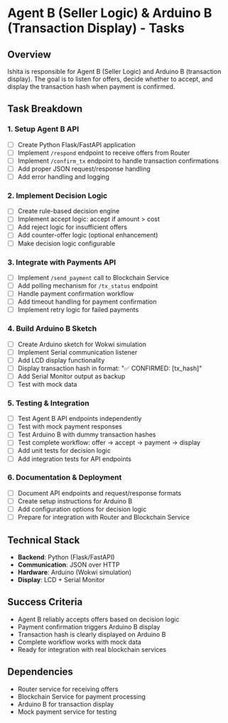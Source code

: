 # Agent B (Seller Logic) & Arduino B (Transaction Display) - Tasks

## Overview
Ishita is responsible for Agent B (Seller Logic) and Arduino B (transaction display). The goal is to listen for offers, decide whether to accept, and display the transaction hash when payment is confirmed.

## Task Breakdown

### 1. Setup Agent B API
- [ ] Create Python Flask/FastAPI application
- [ ] Implement `/respond` endpoint to receive offers from Router
- [ ] Implement `/confirm_tx` endpoint to handle transaction confirmations
- [ ] Add proper JSON request/response handling
- [ ] Add error handling and logging

### 2. Implement Decision Logic
- [ ] Create rule-based decision engine
- [ ] Implement accept logic: accept if amount > cost
- [ ] Add reject logic for insufficient offers
- [ ] Add counter-offer logic (optional enhancement)
- [ ] Make decision logic configurable

### 3. Integrate with Payments API
- [ ] Implement `/send_payment` call to Blockchain Service
- [ ] Add polling mechanism for `/tx_status` endpoint
- [ ] Handle payment confirmation workflow
- [ ] Add timeout handling for payment confirmation
- [ ] Implement retry logic for failed payments

### 4. Build Arduino B Sketch
- [ ] Create Arduino sketch for Wokwi simulation
- [ ] Implement Serial communication listener
- [ ] Add LCD display functionality
- [ ] Display transaction hash in format: "✅ CONFIRMED: [tx_hash]"
- [ ] Add Serial Monitor output as backup
- [ ] Test with mock data

### 5. Testing & Integration
- [ ] Test Agent B API endpoints independently
- [ ] Test with mock payment responses
- [ ] Test Arduino B with dummy transaction hashes
- [ ] Test complete workflow: offer → accept → payment → display
- [ ] Add unit tests for decision logic
- [ ] Add integration tests for API endpoints

### 6. Documentation & Deployment
- [ ] Document API endpoints and request/response formats
- [ ] Create setup instructions for Arduino B
- [ ] Add configuration options for decision logic
- [ ] Prepare for integration with Router and Blockchain Service

## Technical Stack
- **Backend**: Python (Flask/FastAPI)
- **Communication**: JSON over HTTP
- **Hardware**: Arduino (Wokwi simulation)
- **Display**: LCD + Serial Monitor

## Success Criteria
- Agent B reliably accepts offers based on decision logic
- Payment confirmation triggers Arduino B display
- Transaction hash is clearly displayed on Arduino B
- Complete workflow works with mock data
- Ready for integration with real blockchain services

## Dependencies
- Router service for receiving offers
- Blockchain Service for payment processing
- Arduino B for transaction display
- Mock payment service for testing
